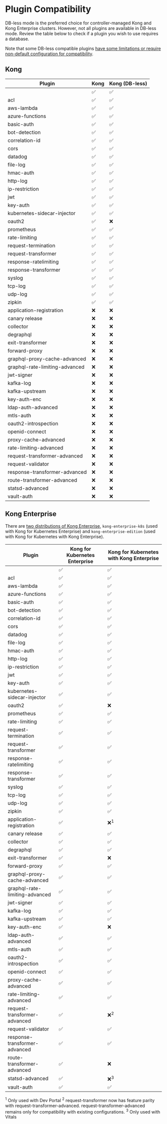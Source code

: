 # Plugin Compatibility

DB-less mode is the preferred choice for controller-managed Kong and Kong
Enterprise clusters. However, not all plugins are available in DB-less mode.
Review the table below to check if a plugin you wish to use requires a
database.

Note that some DB-less compatible plugins [have some limitations or require
non-default configuration for
compatibility](https://docs.konghq.com/latest/db-less-and-declarative-config/#plugin-compatibility).

## Kong

|Plugin                          |  Kong                |  Kong (DB-less)    |
|--------------------------------|----------------------|--------------------|
|                                |  :white_check_mark:  |  :white_check_mark:|
|acl                             |  :white_check_mark:  |  :white_check_mark:|
|aws-lambda                      |  :white_check_mark:  |  :white_check_mark:|
|azure-functions                 |  :white_check_mark:  |  :white_check_mark:|
|basic-auth                      |  :white_check_mark:  |  :white_check_mark:|
|bot-detection                   |  :white_check_mark:  |  :white_check_mark:|
|correlation-id                  |  :white_check_mark:  |  :white_check_mark:|
|cors                            |  :white_check_mark:  |  :white_check_mark:|
|datadog                         |  :white_check_mark:  |  :white_check_mark:|
|file-log                        |  :white_check_mark:  |  :white_check_mark:|
|hmac-auth                       |  :white_check_mark:  |  :white_check_mark:|
|http-log                        |  :white_check_mark:  |  :white_check_mark:|
|ip-restriction                  |  :white_check_mark:  |  :white_check_mark:|
|jwt                             |  :white_check_mark:  |  :white_check_mark:|
|key-auth                        |  :white_check_mark:  |  :white_check_mark:|
|kubernetes-sidecar-injector     |  :white_check_mark:  |  :white_check_mark:|
|oauth2                          |  :white_check_mark:  |  :x:               |
|prometheus                      |  :white_check_mark:  |  :white_check_mark:|
|rate-limiting                   |  :white_check_mark:  |  :white_check_mark:|
|request-termination             |  :white_check_mark:  |  :white_check_mark:|
|request-transformer             |  :white_check_mark:  |  :white_check_mark:|
|response-ratelimiting           |  :white_check_mark:  |  :white_check_mark:|
|response-transformer            |  :white_check_mark:  |  :white_check_mark:|
|syslog                          |  :white_check_mark:  |  :white_check_mark:|
|tcp-log                         |  :white_check_mark:  |  :white_check_mark:|
|udp-log                         |  :white_check_mark:  |  :white_check_mark:|
|zipkin                          |  :white_check_mark:  |  :white_check_mark:|
|application-registration        |  :x:                 |  :x:               |
|canary release                  |  :x:                 |  :x:               |
|collector                       |  :x:                 |  :x:               |
|degraphql                       |  :x:                 |  :x:               |
|exit-transformer                |  :x:                 |  :x:               |
|forward-proxy                   |  :x:                 |  :x:               |
|graphql-proxy-cache-advanced    |  :x:                 |  :x:               |
|graphql-rate-limiting-advanced  |  :x:                 |  :x:               |
|jwt-signer                      |  :x:                 |  :x:               |
|kafka-log                       |  :x:                 |  :x:               |
|kafka-upstream                  |  :x:                 |  :x:               |
|key-auth-enc                    |  :x:                 |  :x:               |
|ldap-auth-advanced              |  :x:                 |  :x:               |
|mtls-auth                       |  :x:                 |  :x:               |
|oauth2-introspection            |  :x:                 |  :x:               |
|openid-connect                  |  :x:                 |  :x:               |
|proxy-cache-advanced            |  :x:                 |  :x:               |
|rate-limiting-advanced          |  :x:                 |  :x:               |
|request-transformer-advanced    |  :x:                 |  :x:               |
|request-validator               |  :x:                 |  :x:               |
|response-transformer-advanced   |  :x:                 |  :x:               |
|route-transformer-advanced      |  :x:                 |  :x:               |
|statsd-advanced                 |  :x:                 |  :x:               |
|vault-auth                      |  :x:                 |  :x:               |

## Kong Enterprise

There are [two distributions of Kong Enterprise](https://github.com/Kong/kubernetes-ingress-controller/tree/master/docs/deployment#overview),
`kong-enterprise-k8s` (used with Kong for Kubernetes Enterprise) and
`kong-enterprise-edition` (used with Kong for Kubernetes with Kong Enterprise).

|Plugin                          |  Kong for Kubernetes Enterprise  |  Kong for Kubernetes with Kong Enterprise  |
|--------------------------------|----------------------------------|--------------------------------------------|
|                                |  :white_check_mark:              |  :white_check_mark:                        |
|acl                             |  :white_check_mark:              |  :white_check_mark:                        |
|aws-lambda                      |  :white_check_mark:              |  :white_check_mark:                        |
|azure-functions                 |  :white_check_mark:              |  :white_check_mark:                        |
|basic-auth                      |  :white_check_mark:              |  :white_check_mark:                        |
|bot-detection                   |  :white_check_mark:              |  :white_check_mark:                        |
|correlation-id                  |  :white_check_mark:              |  :white_check_mark:                        |
|cors                            |  :white_check_mark:              |  :white_check_mark:                        |
|datadog                         |  :white_check_mark:              |  :white_check_mark:                        |
|file-log                        |  :white_check_mark:              |  :white_check_mark:                        |
|hmac-auth                       |  :white_check_mark:              |  :white_check_mark:                        |
|http-log                        |  :white_check_mark:              |  :white_check_mark:                        |
|ip-restriction                  |  :white_check_mark:              |  :white_check_mark:                        |
|jwt                             |  :white_check_mark:              |  :white_check_mark:                        |
|key-auth                        |  :white_check_mark:              |  :white_check_mark:                        |
|kubernetes-sidecar-injector     |  :white_check_mark:              |  :white_check_mark:                        |
|oauth2                          |  :white_check_mark:              |  :x:                                       |
|prometheus                      |  :white_check_mark:              |  :white_check_mark:                        |
|rate-limiting                   |  :white_check_mark:              |  :white_check_mark:                        |
|request-termination             |  :white_check_mark:              |  :white_check_mark:                        |
|request-transformer             |  :white_check_mark:              |  :white_check_mark:                        |
|response-ratelimiting           |  :white_check_mark:              |  :white_check_mark:                        |
|response-transformer            |  :white_check_mark:              |  :white_check_mark:                        |
|syslog                          |  :white_check_mark:              |  :white_check_mark:                        |
|tcp-log                         |  :white_check_mark:              |  :white_check_mark:                        |
|udp-log                         |  :white_check_mark:              |  :white_check_mark:                        |
|zipkin                          |  :white_check_mark:              |  :white_check_mark:                        |
|application-registration        |  :white_check_mark:              |  :x:<sup>1</sup>                           |
|canary release                  |  :white_check_mark:              |  :white_check_mark:                        |
|collector                       |  :white_check_mark:              |  :white_check_mark:                        |
|degraphql                       |  :white_check_mark:              |  :white_check_mark:                        |
|exit-transformer                |  :white_check_mark:              |  :x:                                       |
|forward-proxy                   |  :white_check_mark:              |  :white_check_mark:                        |
|graphql-proxy-cache-advanced    |  :white_check_mark:              |  :white_check_mark:                        |
|graphql-rate-limiting-advanced  |  :white_check_mark:              |  :white_check_mark:                        |
|jwt-signer                      |  :white_check_mark:              |  :white_check_mark:                        |
|kafka-log                       |  :white_check_mark:              |  :white_check_mark:                        |
|kafka-upstream                  |  :white_check_mark:              |  :white_check_mark:                        |
|key-auth-enc                    |  :white_check_mark:              |  :x:                                       |
|ldap-auth-advanced              |  :white_check_mark:              |  :white_check_mark:                        |
|mtls-auth                       |  :white_check_mark:              |  :white_check_mark:                        |
|oauth2-introspection            |  :white_check_mark:              |  :white_check_mark:                        |
|openid-connect                  |  :white_check_mark:              |  :white_check_mark:                        |
|proxy-cache-advanced            |  :white_check_mark:              |  :white_check_mark:                        |
|rate-limiting-advanced          |  :white_check_mark:              |  :white_check_mark:                        |
|request-transformer-advanced    |  :white_check_mark:              |  :x:<sup>2</sup>                           |
|request-validator               |  :white_check_mark:              |  :white_check_mark:                        |
|response-transformer-advanced   |  :white_check_mark:              |  :white_check_mark:                        |
|route-transformer-advanced      |  :white_check_mark:              |  :x:                                       |
|statsd-advanced                 |  :white_check_mark:              |  :x:<sup>3</sup>                           |
|vault-auth                      |  :white_check_mark:              |  :white_check_mark:                        |

<sup>1</sup> Only used with Dev Portal
<sup>2</sup> request-transformer now has feature parity with
  request-transformer-advanced. request-transformer-advanced remains only for
  compatibility with existing configurations.
<sup>3</sup> Only used with Vitals
